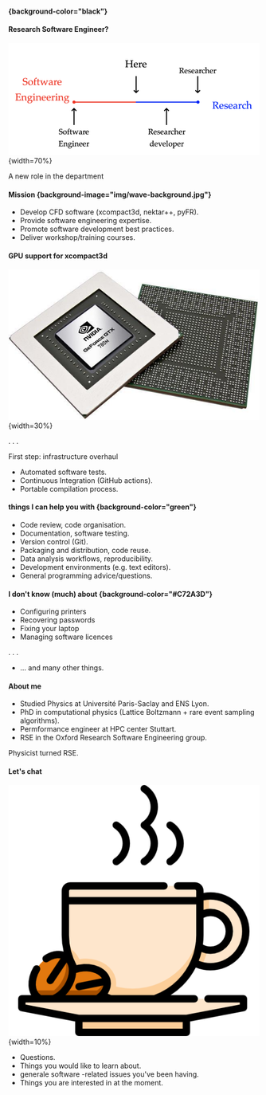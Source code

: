 #### {background-color="black"}
#### Research Software Engineer?

![](img/rse_spectrum.png "A caption?"){width=70%}

A new role in the department

#### Mission {background-image="img/wave-background.jpg"}

- Develop CFD software (xcompact3d, nektar++, pyFR).
- Provide software engineering expertise.
- Promote software development best practices.
- Deliver workshop/training courses.

#### GPU support for xcompact3d

![](img/geforcegtx780m.jpg "A caption?"){width=30%}

. . .

First step: infrastructure overhaul

- Automated software tests.
- Continuous Integration (GitHub actions).
- Portable compilation process.

#### things I can help you with {background-color="green"}
- Code review, code organisation.
- Documentation, software testing.
- Version control (Git).
- Packaging and distribution, code reuse.
- Data analysis workflows, reproducibility.
- Development environments (e.g. text editors).
- General programming advice/questions.

#### I don't know (much) about {background-color="#C72A3D"}
- Configuring printers
- Recovering passwords
- Fixing your laptop
- Managing software licences

. . .

- ... and many other things.

#### About me
- Studied Physics at Université Paris-Saclay and ENS Lyon.
- PhD in computational physics (Lattice Boltzmann + rare event sampling algorithms).
- Permformance engineer at HPC center Stuttart.
- RSE in the Oxford Research Software Engineering group.

Physicist turned RSE.

#### Let's chat

![](img/coffee-cup.png "A caption?"){width=10%}

- Questions.
- Things you would like to learn about.
- generale software -related issues you've been having.
- Things you are interested in at the moment.
